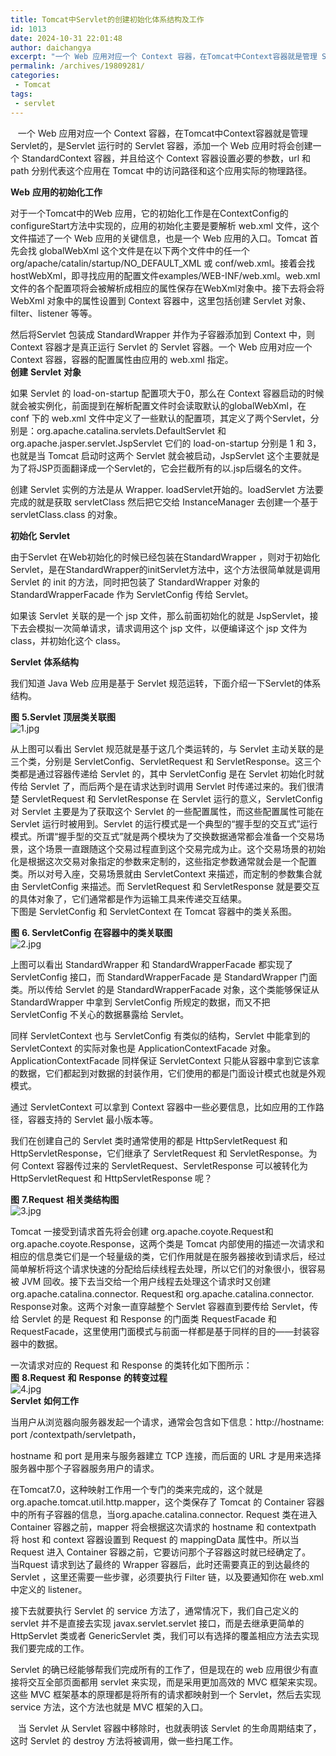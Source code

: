 ```yaml
---
title: Tomcat中Servlet的创建初始化体系结构及工作
id: 1013
date: 2024-10-31 22:01:48
author: daichangya
excerpt: "一个 Web 应用对应一个 Context 容器，在Tomcat中Context容器就是管理 Servlet的，是Servlet 运行时的 Servlet容器，添加一个 Web 应用时将会创建一个 StandardContext 容器，并且给这个 Context 容器设置必要的参数，url 和path 分别代表这个应用在 Tomcat 中的访问路径和这个应用实际的物理路径。Web 应用"
permalink: /archives/19809281/
categories:
 - Tomcat
tags: 
 - servlet
---
```


   一个 Web 应用对应一个 Context 容器，在Tomcat中Context容器就是管理 Servlet的，是Servlet 运行时的 Servlet 容器，添加一个 Web 应用时将会创建一个 StandardContext 容器，并且给这个 Context 容器设置必要的参数，url 和 path 分别代表这个应用在 Tomcat 中的访问路径和这个应用实际的物理路径。  

**Web** **应用的初始化工作**

对于一个Tomcat中的Web 应用，它的初始化工作是在ContextConfig的configureStart方法中实现的，应用的初始化主要是要解析 web.xml 文件，这个文件描述了一个 Web 应用的关键信息，也是一个 Web 应用的入口。Tomcat 首先会找 globalWebXml 这个文件是在以下两个文件中的任一个 org/apache/catalin/startup/NO\_DEFAULT\_XML 或 conf/web.xml。接着会找 hostWebXml，即寻找应用的配置文件examples/WEB-INF/web.xml。web.xml 文件的各个配置项将会被解析成相应的属性保存在WebXml对象中。接下去将会将 WebXml 对象中的属性设置到 Context 容器中，这里包括创建 Servlet 对象、filter、listener 等等。

然后将Servlet 包装成 StandardWrapper 并作为子容器添加到 Context 中，则Context 容器才是真正运行 Servlet 的 Servlet 容器。一个 Web 应用对应一个 Context 容器，容器的配置属性由应用的 web.xml 指定。  
**创建** **Servlet** **对象**

如果 Servlet 的 load-on-startup 配置项大于0，那么在 Context 容器启动的时候就会被实例化，前面提到在解析配置文件时会读取默认的globalWebXml，在 conf 下的 web.xml 文件中定义了一些默认的配置项，其定义了两个Servlet，分别是：org.apache.catalina.servlets.DefaultServlet 和 org.apache.jasper.servlet.JspServlet 它们的 load-on-startup 分别是 1 和 3，也就是当 Tomcat 启动时这两个 Servlet 就会被启动，JspServlet 这个主要就是为了将JSP页面翻译成一个Servlet的，它会拦截所有的以.jsp后缀名的文件。

创建 Servlet 实例的方法是从 Wrapper. loadServlet开始的。loadServlet 方法要完成的就是获取 servletClass 然后把它交给 InstanceManager 去创建一个基于 servletClass.class 的对象。

**初始化** **Servlet**

由于Servlet 在Web初始化的时候已经包装在StandardWrapper ，则对于初始化 Servlet，是在StandardWrapper的initServlet方法中，这个方法很简单就是调用 Servlet 的 init 的方法，同时把包装了 StandardWrapper 对象的 StandardWrapperFacade 作为 ServletConfig 传给 Servlet。

如果该 Servlet 关联的是一个 jsp 文件，那么前面初始化的就是 JspServlet，接下去会模拟一次简单请求，请求调用这个 jsp 文件，以便编译这个 jsp 文件为 class，并初始化这个 class。

**Servlet** **体系结构**

我们知道 Java Web 应用是基于 Servlet 规范运转，下面介绍一下Servlet的体系结构。

**图** **5.Servlet** **顶层类关联图**  
![](https://s4.51cto.com/attachment/201305/195756953.jpg "1.jpg")  

从上图可以看出 Servlet 规范就是基于这几个类运转的，与 Servlet 主动关联的是三个类，分别是 ServletConfig、ServletRequest 和 ServletResponse。这三个类都是通过容器传递给 Servlet 的，其中 ServletConfig 是在 Servlet 初始化时就传给 Servlet 了，而后两个是在请求达到时调用 Servlet 时传递过来的。我们很清楚 ServletRequest 和 ServletResponse 在 Servlet 运行的意义，ServletConfig对 Servlet 主要是为了获取这个 Servlet 的一些配置属性，而这些配置属性可能在 Servlet 运行时被用到。Servlet 的运行模式是一个典型的“握手型的交互式”运行模式。所谓“握手型的交互式”就是两个模块为了交换数据通常都会准备一个交易场景，这个场景一直跟随这个交易过程直到这个交易完成为止。这个交易场景的初始化是根据这次交易对象指定的参数来定制的，这些指定参数通常就会是一个配置类。所以对号入座，交易场景就由 ServletContext 来描述，而定制的参数集合就由 ServletConfig 来描述。而 ServletRequest 和 ServletResponse 就是要交互的具体对象了，它们通常都是作为运输工具来传递交互结果。  
下图是 ServletConfig 和 ServletContext 在 Tomcat 容器中的类关系图。

**图** **6\. ServletConfig** **在容器中的类关联图**  
![](https://s4.51cto.com/attachment/201305/195840994.jpg "2.jpg")

上图可以看出 StandardWrapper 和 StandardWrapperFacade 都实现了 ServletConfig 接口，而 StandardWrapperFacade 是 StandardWrapper 门面类。所以传给 Servlet 的是 StandardWrapperFacade 对象，这个类能够保证从 StandardWrapper 中拿到 ServletConfig 所规定的数据，而又不把 ServletConfig 不关心的数据暴露给 Servlet。

同样 ServletContext 也与 ServletConfig 有类似的结构，Servlet 中能拿到的 ServletContext 的实际对象也是 ApplicationContextFacade 对象。ApplicationContextFacade 同样保证 ServletContext 只能从容器中拿到它该拿的数据，它们都起到对数据的封装作用，它们使用的都是门面设计模式也就是外观模式。

通过 ServletContext 可以拿到 Context 容器中一些必要信息，比如应用的工作路径，容器支持的 Servlet 最小版本等。

我们在创建自己的 Servlet 类时通常使用的都是 HttpServletRequest 和 HttpServletResponse，它们继承了 ServletRequest 和 ServletResponse。为何 Context 容器传过来的 ServletRequest、ServletResponse 可以被转化为 HttpServletRequest 和 HttpServletResponse 呢？

**图** **7.Request** **相关类结构图**  
![](https://s4.51cto.com/attachment/201305/195920322.jpg "3.jpg")

Tomcat 一接受到请求首先将会创建 org.apache.coyote.Request和 org.apache.coyote.Response，这两个类是 Tomcat 内部使用的描述一次请求和相应的信息类它们是一个轻量级的类，它们作用就是在服务器接收到请求后，经过简单解析将这个请求快速的分配给后续线程去处理，所以它们的对象很小，很容易被 JVM 回收。接下去当交给一个用户线程去处理这个请求时又创建 org.apache.catalina.connector. Request和 org.apache.catalina.connector. Response对象。这两个对象一直穿越整个 Servlet 容器直到要传给 Servlet，传给 Servlet 的是 Request 和 Response 的门面类 RequestFacade 和 RequestFacade，这里使用门面模式与前面一样都是基于同样的目的——封装容器中的数据。

一次请求对应的 Request 和 Response 的类转化如下图所示：  
**图** **8.Request** **和** **Response** **的转变过程**  
![](https://s4.51cto.com/attachment/201305/195957939.jpg "4.jpg")  
**Servlet** **如何工作**

当用户从浏览器向服务器发起一个请求，通常会包含如下信息：http://hostname: port /contextpath/servletpath，

hostname 和 port 是用来与服务器建立 TCP 连接，而后面的 URL 才是用来选择服务器中那个子容器服务用户的请求。

在Tomcat7.0，这种映射工作用一个专门的类来完成的，这个就是 org.apache.tomcat.util.http.mapper，这个类保存了 Tomcat 的 Container 容器中的所有子容器的信息，当org.apache.catalina.connector. Request 类在进入 Container 容器之前，mapper 将会根据这次请求的 hostname 和 contextpath 将 host 和 context 容器设置到 Request 的 mappingData 属性中。所以当 Request 进入 Container 容器之前，它要访问那个子容器这时就已经确定了。  
当Rquest 请求到达了最终的 Wrapper 容器后，此时还需要真正的到达最终的 Servlet ，这里还需要一些步骤，必须要执行 Filter 链，以及要通知你在 web.xml 中定义的 listener。

接下去就要执行 Servlet 的 service 方法了，通常情况下，我们自己定义的 servlet 并不是直接去实现 javax.servlet.servlet 接口，而是去继承更简单的 HttpServlet 类或者 GenericServlet 类，我们可以有选择的覆盖相应方法去实现我们要完成的工作。

Servlet 的确已经能够帮我们完成所有的工作了，但是现在的 web 应用很少有直接将交互全部页面都用 servlet 来实现，而是采用更加高效的 MVC 框架来实现。这些 MVC 框架基本的原理都是将所有的请求都映射到一个 Servlet，然后去实现 service 方法，这个方法也就是 MVC 框架的入口。

   当 Servlet 从 Servlet 容器中移除时，也就表明该 Servlet 的生命周期结束了，这时 Servlet 的 destroy 方法将被调用，做一些扫尾工作。